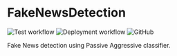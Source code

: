 # FakeNewsDetection

![Test workflow](https://github.com/Legion-God/FakeNewsDetection/actions/workflows/tests.yml/badge.svg)
![Deployment workflow](https://github.com/Legion-God/FakeNewsDetection/actions/workflows/deploy.yml/badge.svg)
![GitHub](https://img.shields.io/github/license/Legion-God/FakeNewsDetection?color=informational)

Fake News detection using Passive Aggressive classifier.
